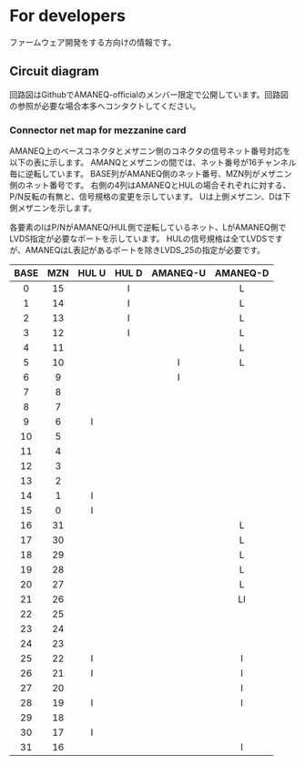 # For developers

ファームウェア開発をする方向けの情報です。

## Circuit diagram

回路図はGithubでAMANEQ-officialのメンバー限定で公開しています。回路図の参照が必要な場合本多へコンタクトしてください。

### Connector net map for mezzanine card

AMANEQ上のベースコネクタとメザニン側のコネクタの信号ネット番号対応を以下の表に示します。
AMANQとメザニンの間では、ネット番号が16チャンネル毎に逆転しています。
BASE列がAMANEQ側のネット番号、MZN列がメザニン側のネット番号です。
右側の4列はAMANEQとHULの場合それぞれに対する、P/N反転の有無と、信号規格の変更を示しています。
Uは上側メザニン、Dは下側メザニンを示します。

各要素のIはP/NがAMANEQ/HUL側で逆転しているネット、LがAMANEQ側でLVDS指定が必要なポートを示しています。
HULの信号規格は全てLVDSですが、AMANEQはL表記があるポートを除きLVDS_25の指定が必要です。

|BASE|MZN|HUL U|HUL D|AMANEQ-U|AMANEQ-D|
|:----:|:----:|:----:|:----:|:----:|:----:|
|0|15| |I| |L|
|1|14| |I| |L|
|2|13| |I| |L|
|3|12| |I| |L|
|4|11| | | |L|
|5|10| | |I|L|
|6|9| | |I| |
|7|8| | | | |
|8|7| | | | |
|9|6|I| | | |
|10|5| | | | |
|11|4| | | | |
|12|3| | | | |
|13|2| | | | |
|14|1|I| | | |
|15|0|I| | | |
|16|31| | | |L|
|17|30| | | |L|
|18|29| | | |L|
|19|28| | | |L|
|20|27| | | |L|
|21|26| | | |LI|
|22|25| | | | |
|23|24| | | | |
|24|23| | | | |
|25|22|I| | |I|
|26|21|I| | |I|
|27|20| | | |I|
|28|19|I| | |I|
|29|18| | | | |
|30|17|I| | | |
|31|16| | | |I|
